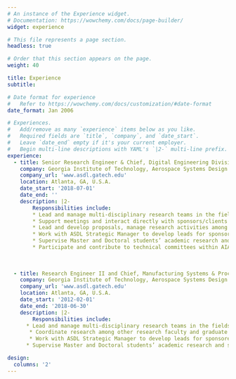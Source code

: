```yaml
---
# An instance of the Experience widget.
# Documentation: https://wowchemy.com/docs/page-builder/
widget: experience

# This file represents a page section.
headless: true

# Order that this section appears on the page.
weight: 40

title: Experience
subtitle:

# Date format for experience
#   Refer to https://wowchemy.com/docs/customization/#date-format
date_format: Jan 2006

# Experiences.
#   Add/remove as many `experience` items below as you like.
#   Required fields are `title`, `company`, and `date_start`.
#   Leave `date_end` empty if it's your current employer.
#   Begin multi-line descriptions with YAML's `|2-` multi-line prefix.
experience:
  - title: Senior Research Engineer & Chief, Digital Engineering Division
    company: Georgia Institute of Technology, Aerospace Systems Design Laboratory
    company_url: 'www.asdl.gatech.edu'
    location: Atlanta, GA, U.S.A.
    date_start: '2018-07-01'
    date_end: ''
    description: |2-
        Responsibilities include:
        * Lead and manage multi-disciplinary research teams in the fields of living habitats, digital twins & ecosystems, digital factories, production analytics, machine  learning, artificial intelligence, data fusion, big data, strategic planning, data/text mining, visual analytics, decision support environments.
        * Support meetings and interact directly with sponsors/clients from both government and industry.
        * Lead and develop proposals, manage research activities among other research faculty and graduate students, manage schedules, budgets and deliverables.
        * Work with ASDL Strategic Manager to develop leads for sponsored research projects.
        * Supervise Master and Doctoral students’ academic research and serve on Ph.D. thesis committees.
        * Participate and contribute to technical committees within AIAA. 
        
   
        
  - title: Research Engineer II and Chief, Manufacturing Systems & Process Design branch
    company: Georgia Institute of Technology, Aerospace Systems Design Laboratory
    company_url: 'www.asdl.gatech.edu'
    location: Atlanta, GA, U.S.A.
    date_start: '2012-02-01'
    date_end: '2018-06-30'
    description: |2-
        Responsibilities include:
      * Lead and manage multi-disciplinary research teams in the fields of production analytics, aircraft and UAV/UAS affordability-based design, manufacturing-influenced design, technology portfolio and strategic planning, and data/text mining and visual analytics.
       * Coordinate research among other research faculty and graduate students.
       * Work with ASDL Strategic Manager to develop leads for sponsored research projects.
      * Supervise Master and Doctoral students’ academic research and serve on Ph.D. thesis committees.

design:
  columns: '2'
---
```

